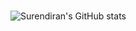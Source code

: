 # 
![Surendiran's GitHub stats](https://github-readme-stats.vercel.app/api?username=surendiran04&show_icons=true&theme=radical)

